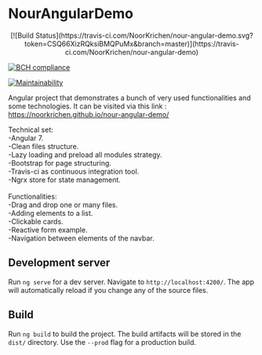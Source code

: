 
# NourAngularDemo

<p align="center">
  [![Build Status](https://travis-ci.com/NoorKrichen/nour-angular-demo.svg?token=CSQ66XizRQksiBMQPuMx&branch=master)](https://travis-ci.com/NoorKrichen/nour-angular-demo)

[![BCH compliance](https://bettercodehub.com/edge/badge/NoorKrichen/nour-angular-demo?branch=master)](https://bettercodehub.com/)

[![Maintainability](https://api.codeclimate.com/v1/badges/0ac1d6fc624801e0f9cc/maintainability)](https://codeclimate.com/github/NoorKrichen/nour-angular-demo/maintainability)
</p>


Angular project that demonstrates a bunch of very used functionalities and some technologies. It can be visited via this link : https://noorkrichen.github.io/nour-angular-demo/


Technical set:<br />
-Angular 7.<br />
-Clean files structure.<br />
-Lazy loading and preload all modules strategy.<br />
-Bootstrap for page structuring.<br />
-Travis-ci as continuous integration tool.<br />
-Ngrx store for state management.<br />
<br />
Functionalities:<br />
-Drag and drop one or many files.<br />
-Adding elements to a list.<br />
-Clickable cards.<br />
-Reactive form example.<br />
-Navigation between elements of the navbar.<br />

## Development server

Run `ng serve` for a dev server. Navigate to `http://localhost:4200/`. The app will automatically reload if you change any of the source files.


## Build

Run `ng build` to build the project. The build artifacts will be stored in the `dist/` directory. Use the `--prod` flag for a production build.


